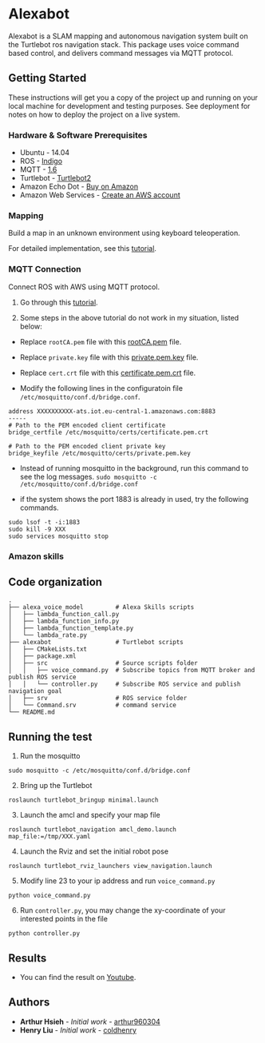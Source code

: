 # Alexabot

Alexabot is a SLAM mapping and autonomous navigation system built on the Turtlebot ros navigation stack. This package uses voice command based control, and delivers command messages via MQTT protocol.

## Getting Started

These instructions will get you a copy of the project up and running on your local machine for development and testing purposes. See deployment for notes on how to deploy the project on a live system.

### Hardware & Software Prerequisites

* Ubuntu - 14.04
* ROS - [Indigo](http://wiki.ros.org/indigo)
* MQTT - [1.6](https://mosquitto.org/download/)
* Turtlebot - [Turtlebot2](https://www.turtlebot.com/turtlebot2/)
* Amazon Echo Dot - [Buy on Amazon](https://www.amazon.com/Echo-Dot/dp/B07FZ8S74R)
* Amazon Web Services - [Create an AWS account](https://aws.amazon.com/)

### Mapping
Build a map in an unknown environment using keyboard teleoperation.

For detailed implementation, see this [tutorial](http://edu.gaitech.hk/turtlebot/create-map-kenict.html).

### MQTT Connection
Connect ROS with AWS using MQTT protocol.

1. Go through this [tutorial](https://aws.amazon.com/tw/blogs/iot/how-to-bridge-mosquitto-mqtt-broker-to-aws-iot/?fbclid=IwAR0JU9mTSQ0NK70NBHrmnJj0uvuTxwqqM1_K0rjpRAIczNOu5rWWAC2U2pg).

2. Some steps in the above tutorial do not work in my situation, listed below:

* Replace `rootCA.pem` file with this [rootCA.pem](https://drive.google.com/open?id=1FhxFStaisveLkaAEWc8zXtjk6mqXiK_d) file.

* Replace `private.key` file with this [private.pem.key](https://drive.google.com/open?id=1FdAdPanrGvpq6I5fc5N7RrJMfU8WP9pA) file.

* Replace `cert.crt` file with this [certificate.pem.crt](https://drive.google.com/open?id=1FhtGtgndtec-t8WMwhV4CpgElCcHuRJF) file.

* Modify the following lines in the configuratoin file `/etc/mosquitto/conf.d/bridge.conf`.
```
address XXXXXXXXXX-ats.iot.eu-central-1.amazonaws.com:8883
-----
# Path to the PEM encoded client certificate
bridge_certfile /etc/mosquitto/certs/certificate.pem.crt

# Path to the PEM encoded client private key
bridge_keyfile /etc/mosquitto/certs/private.pem.key
```

* Instead of running mosquitto in the background, run this command to see the log messages.
`sudo mosquitto -c /etc/mosquitto/conf.d/bridge.conf`

* if the system shows the port 1883 is already in used, try the following commands.
```
sudo lsof -t -i:1883
sudo kill -9 XXX
sudo services mosquitto stop
```

### Amazon skills


## Code organization

    .
    ├── alexa_voice_model         # Alexa Skills scripts
    │   ├── lambda_function_call.py
    │   ├── lambda_function_info.py
    │   ├── lambda_function_template.py
    │   └── lambda_rate.py
    ├── alexabot                  # Turtlebot scripts
    │   ├── CMakeLists.txt
    │   ├── package.xml
    │   ├── src                   # Source scripts folder
    │   │   ├── voice_command.py  # Subscribe topics from MQTT broker and publish ROS service
    │   │   └── controller.py     # Subscribe ROS service and publish navigation goal
    │   ├── srv                   # ROS service folder
    │   └── Command.srv           # command service
    └── README.md

## Running the test

1. Run the mosquitto 
```
sudo mosquitto -c /etc/mosquitto/conf.d/bridge.conf
```

2. Bring up the Turtlebot
```
roslaunch turtlebot_bringup minimal.launch
```

3. Launch the amcl and specify your map file
```
roslaunch turtlebot_navigation amcl_demo.launch map_file:=/tmp/XXX.yaml
```

4. Launch the Rviz and set the initial robot pose
```
roslaunch turtlebot_rviz_launchers view_navigation.launch
```

5. Modify line 23 to your ip address and run `voice_command.py`
```
python voice_command.py
```

6. Run `controller.py`, you may change the xy-coordinate of your interested points in the file
```
python controller.py
```

## Results

* You can find the result on [Youtube](https://youtu.be/9mKWSi7dT5E?fbclid=IwAR1GBm62cn_r-mycmawu5Epz997WsuICPtV1ql0WKWZnioI1zPTcK6F5o5w).


## Authors

* **Arthur Hsieh** - *Initial work* - [arthur960304](https://github.com/arthur960304)
* **Henry Liu** - *Initial work* - [coldhenry](https://github.com/coldhenry)
